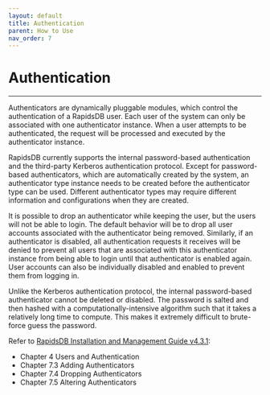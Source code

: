 ```yaml
---
layout: default
title: Authentication
parent: How to Use
nav_order: 7
---
```


# Authentication

---

Authenticators are dynamically pluggable modules, which control the authentication of a RapidsDB user. Each user of the system can only be associated with one authenticator instance. When a user attempts to be authenticated, the request will be processed and executed by the authenticator instance.
  
RapidsDB currently supports the internal password-based authentication and the third-party Kerberos authentication protocol. Except for password-based authenticators, which are automatically created by the system, an authenticator type instance needs to be created before the authenticator type can be used. Different authenticator types may require different information and configurations when they are created.

It is possible to drop an authenticator while keeping the user, but the users will not be able to login. The default behavior will be to drop all user accounts associated with the authenticator being removed. Similarly, if an authenticator is disabled, all authentication requests it receives will be denied to prevent all users that are associated with this authenticator instance from being able to login until that authenticator is enabled again. User accounts can also be individually disabled and enabled to prevent them from logging in.

Unlike the Kerberos authentication protocol, the internal password-based authenticator cannot be deleted or disabled. The password is salted and then hashed with a computationally-intensive algorithm such that it takes a relatively long time to compute. This makes it extremely difficult to brute-force guess the password.

Refer to [RapidsDB Installation and Management Guide v4.3.1](../downloads/RapidsDB_Installation_and_Management_Guide_Release_v4.3.1.pdf):

* Chapter 4 Users and Authentication
* Chapter 7.3 Adding Authenticators
* Chapter 7.4 Dropping Authenticators
* Chapter 7.5 Altering Authenticators
